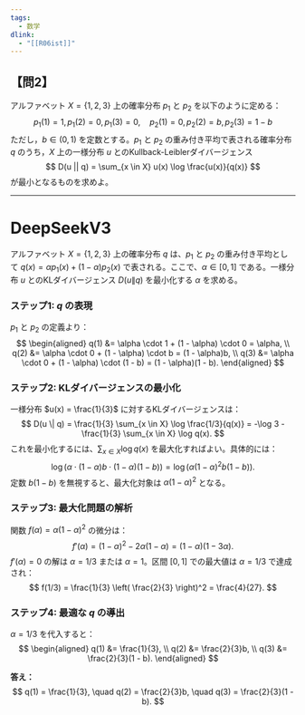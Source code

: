 ```yaml
---
tags:
  - 数学
dlink:
  - "[[R06ist]]"
---
```

## 【問2】  
アルファベット $X = \{1, 2, 3\}$ 上の確率分布 $p_1$ と $p_2$ を以下のように定める：  
$$
p_1(1) = 1, \, p_1(2) = 0, \, p_1(3) = 0, \quad p_2(1) = 0, \, p_2(2) = b, \, p_2(3) = 1 - b
$$
ただし，$b \in (0, 1)$ を定数とする。$p_1$ と $p_2$ の重み付き平均で表される確率分布 $q$ のうち，$X$ 上の一様分布 $u$ とのKullback-Leiblerダイバージェンス  
$$
D(u || q) = \sum_{x \in X} u(x) \log \frac{u(x)}{q(x)}
$$
が最小となるものを求めよ。

---
# DeepSeekV3
アルファベット $X = \{1, 2, 3\}$ 上の確率分布 $q$ は、$p_1$ と $p_2$ の重み付き平均として $q(x) = \alpha p_1(x) + (1 - \alpha) p_2(x)$ で表される。ここで、$\alpha \in [0, 1]$ である。一様分布 $u$ とのKLダイバージェンス $D(u \| q)$ を最小化する $\alpha$ を求める。

### ステップ1: $q$ の表現
$p_1$ と $p_2$ の定義より：
$$
\begin{aligned}
q(1) &= \alpha \cdot 1 + (1 - \alpha) \cdot 0 = \alpha, \\
q(2) &= \alpha \cdot 0 + (1 - \alpha) \cdot b = (1 - \alpha)b, \\
q(3) &= \alpha \cdot 0 + (1 - \alpha) \cdot (1 - b) = (1 - \alpha)(1 - b).
\end{aligned}
$$

### ステップ2: KLダイバージェンスの最小化
一様分布 $u(x) = \frac{1}{3}$ に対するKLダイバージェンスは：
$$
D(u \| q) = \frac{1}{3} \sum_{x \in X} \log \frac{1/3}{q(x)} = -\log 3 - \frac{1}{3} \sum_{x \in X} \log q(x).
$$
これを最小化するには、$\sum_{x \in X} \log q(x)$ を最大化すればよい。具体的には：
$$
\log \left( \alpha \cdot (1 - \alpha)b \cdot (1 - \alpha)(1 - b) \right) = \log \left( \alpha (1 - \alpha)^2 b(1 - b) \right).
$$
定数 $b(1 - b)$ を無視すると、最大化対象は $\alpha (1 - \alpha)^2$ となる。

### ステップ3: 最大化問題の解析
関数 $f(\alpha) = \alpha (1 - \alpha)^2$ の微分は：
$$
f'(\alpha) = (1 - \alpha)^2 - 2\alpha(1 - \alpha) = (1 - \alpha)(1 - 3\alpha).
$$
$f'(\alpha) = 0$ の解は $\alpha = 1/3$ または $\alpha = 1$。区間 $[0, 1]$ での最大値は $\alpha = 1/3$ で達成され：
$$
f(1/3) = \frac{1}{3} \left( \frac{2}{3} \right)^2 = \frac{4}{27}.
$$

### ステップ4: 最適な $q$ の導出
$\alpha = 1/3$ を代入すると：
$$
\begin{aligned}
q(1) &= \frac{1}{3}, \\
q(2) &= \frac{2}{3}b, \\
q(3) &= \frac{2}{3}(1 - b).
\end{aligned}
$$

**答え：**
$$
q(1) = \frac{1}{3}, \quad q(2) = \frac{2}{3}b, \quad q(3) = \frac{2}{3}(1 - b).
$$